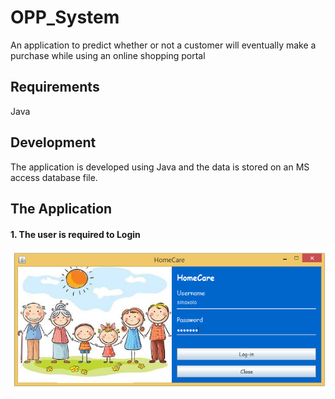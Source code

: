 # OPP_System
An application to predict whether or not a customer will eventually make a purchase while using an online shopping portal

## Requirements
Java 

## Development
The application is developed using Java and the data is stored on an MS access database file.

## The Application

#### 1. The user is required to Login
![alt text](https://github.com/Sinoxolo1408/ManagementSystem/blob/master/1.PNG?raw=true)
